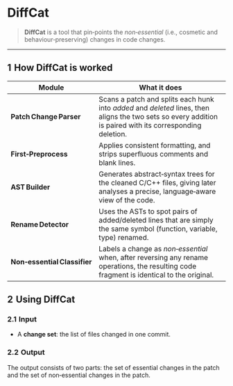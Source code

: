 # DiffCat

> **DiffCat** is a tool that pin‑points the *non‑essential* (i.e., cosmetic and behaviour‑preserving) changes in code changes.

---


## 1  How DiffCat is worked

| Module | What it does |
|---------|--------------|
| **Patch Change Parser** | Scans a patch and splits each hunk into *added* and *deleted* lines, then aligns the two sets so every addition is paired with its corresponding deletion. |
| **First‑Preprocess** | Applies consistent formatting, and strips superfluous comments and blank lines. |
| **AST Builder** | Generates abstract‑syntax trees for the cleaned C/C++ files, giving later analyses a precise, language‑aware view of the code. |
| **Rename Detector** | Uses the ASTs to spot pairs of added/deleted lines that are simply the same symbol (function, variable, type) renamed. |
| **Non‑essential Classifier** | Labels a change as *non‑essential* when, after reversing any rename operations, the resulting code fragment is identical to the original. |


## 2  Using DiffCat

### 2.1  Input

* A **change set**: the list of files changed in one commit. 

### 2.2  Output
The output consists of two parts: the set of essential changes in the patch and the set of non‑essential changes in the patch.

